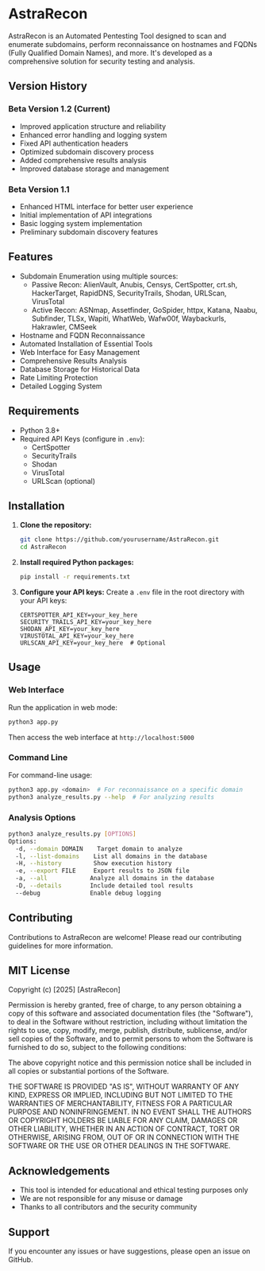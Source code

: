 # AstraRecon

AstraRecon is an Automated Pentesting Tool designed to scan and enumerate subdomains, perform reconnaissance on hostnames and FQDNs (Fully Qualified Domain Names), and more. It's developed as a comprehensive solution for security testing and analysis.

## Version History

### Beta Version 1.2 (Current)
- Improved application structure and reliability
- Enhanced error handling and logging system
- Fixed API authentication headers
- Optimized subdomain discovery process
- Added comprehensive results analysis
- Improved database storage and management

### Beta Version 1.1
- Enhanced HTML interface for better user experience
- Initial implementation of API integrations
- Basic logging system implementation
- Preliminary subdomain discovery features

## Features

- Subdomain Enumeration using multiple sources:
  - Passive Recon: AlienVault, Anubis, Censys, CertSpotter, crt.sh, HackerTarget, RapidDNS, SecurityTrails, Shodan, URLScan, VirusTotal
  - Active Recon: ASNmap, Assetfinder, GoSpider, httpx, Katana, Naabu, Subfinder, TLSx, Wapiti, WhatWeb, Wafw00f, Waybackurls, Hakrawler, CMSeek
- Hostname and FQDN Reconnaissance
- Automated Installation of Essential Tools
- Web Interface for Easy Management
- Comprehensive Results Analysis
- Database Storage for Historical Data
- Rate Limiting Protection
- Detailed Logging System

## Requirements

- Python 3.8+
- Required API Keys (configure in `.env`):
  - CertSpotter
  - SecurityTrails
  - Shodan
  - VirusTotal
  - URLScan (optional)

## Installation

1. **Clone the repository:**

   ```bash
   git clone https://github.com/yourusername/AstraRecon.git
   cd AstraRecon
   ```

2. **Install required Python packages:**

   ```bash
   pip install -r requirements.txt
   ```

3. **Configure your API keys:**
   Create a `.env` file in the root directory with your API keys:
   ```
   CERTSPOTTER_API_KEY=your_key_here
   SECURITY_TRAILS_API_KEY=your_key_here
   SHODAN_API_KEY=your_key_here
   VIRUSTOTAL_API_KEY=your_key_here
   URLSCAN_API_KEY=your_key_here  # Optional
   ```

## Usage

### Web Interface
Run the application in web mode:
```bash
python3 app.py
```
Then access the web interface at `http://localhost:5000`

### Command Line
For command-line usage:
```bash
python3 app.py <domain>  # For reconnaissance on a specific domain
python3 analyze_results.py --help  # For analyzing results
```

### Analysis Options
```bash
python3 analyze_results.py [OPTIONS]
Options:
  -d, --domain DOMAIN    Target domain to analyze
  -l, --list-domains    List all domains in the database
  -H, --history         Show execution history
  -e, --export FILE     Export results to JSON file
  -a, --all            Analyze all domains in the database
  -D, --details        Include detailed tool results
  --debug              Enable debug logging
```

## Contributing

Contributions to AstraRecon are welcome! Please read our contributing guidelines for more information.

## MIT License

Copyright (c) [2025] [AstraRecon]

Permission is hereby granted, free of charge, to any person obtaining a copy
of this software and associated documentation files (the "Software"), to deal
in the Software without restriction, including without limitation the rights
to use, copy, modify, merge, publish, distribute, sublicense, and/or sell
copies of the Software, and to permit persons to whom the Software is
furnished to do so, subject to the following conditions:

The above copyright notice and this permission notice shall be included in all
copies or substantial portions of the Software.

THE SOFTWARE IS PROVIDED "AS IS", WITHOUT WARRANTY OF ANY KIND, EXPRESS OR
IMPLIED, INCLUDING BUT NOT LIMITED TO THE WARRANTIES OF MERCHANTABILITY,
FITNESS FOR A PARTICULAR PURPOSE AND NONINFRINGEMENT. IN NO EVENT SHALL THE
AUTHORS OR COPYRIGHT HOLDERS BE LIABLE FOR ANY CLAIM, DAMAGES OR OTHER
LIABILITY, WHETHER IN AN ACTION OF CONTRACT, TORT OR OTHERWISE, ARISING FROM,
OUT OF OR IN CONNECTION WITH THE SOFTWARE OR THE USE OR OTHER DEALINGS IN THE
SOFTWARE.

## Acknowledgements

- This tool is intended for educational and ethical testing purposes only
- We are not responsible for any misuse or damage
- Thanks to all contributors and the security community

## Support

If you encounter any issues or have suggestions, please open an issue on GitHub.

